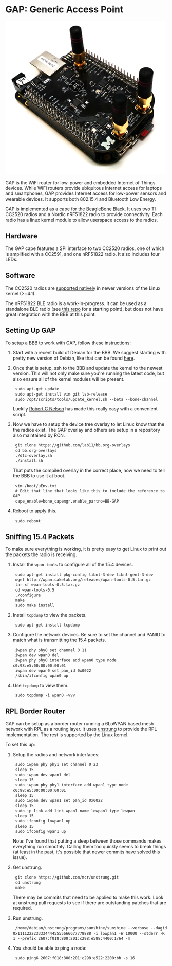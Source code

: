 GAP: Generic Access Point
=========================
<div align="center">
<img src="gap_rev3.png" width="500">
</div>

GAP is the WiFi router for low-power and embedded Internet of Things devices.
While WiFi routers provide ubiquitous Internet access for laptops and
smartphones, GAP provides Internet access for low-power sensors and wearable
devices. It supports both 802.15.4 and Bluetooth Low Energy.

GAP is implemented as a cape for the
[BeagleBone Black](http://beagleboard.org/black). It uses two TI CC2520 radios
and a Nordic nRF51822 radio to provide connectivity. Each radio has a linux
kernel module to allow userspace access to the radios.

Hardware
--------

The GAP cape features a SPI interface to two CC2520
radios, one of which is amplified with a CC2591, and one nRF51822 radio.
It also includes four LEDs.


Software
--------

The CC2520 radios are
[supported natively](https://github.com/torvalds/linux/blob/master/drivers/net/ieee802154/cc2520.c)
in newer versions of the Linux kernel (>=4.1).

The nRF51822 BLE radio is a work-in-progress. It can be used as a standalone
BLE radio (see [this repo](https://github.com/lab11/nrf5x-base) for a starting
point), but does not have great integration with the BBB at this point.



Setting Up GAP
--------------

To setup a BBB to work with GAP, follow these instructions:

1. Start with a recent build of Debian for the BBB. We suggest starting
with pretty new version of Debian, like that can be found
[here](http://elinux.org/Beagleboard:BeagleBoneBlack_Debian#Jessie_Snapshot_console).

2. Once that is setup, ssh to the BBB and update the kernel to the newest
version. This will not only make sure you're running the latest code,
but also ensure all of the kernel modules will be present.

        sudo apt-get update
        sudo apt-get install vim git lsb-release
        sudo /opt/scripts/tools/update_kernel.sh --beta --bone-channel

    Luckily [Robert C Nelson](https://github.com/RobertCNelson/)
    has made this really easy with a convenient script.

3. Now we have to setup the device tree overlay to let Linux know that
the the radios exist. The GAP overlay and others are setup in a repository also
maintained by RCN.

        git clone https://github.com/lab11/bb.org-overlays
        cd bb.org-overlays
        ./dtc-overlay.sh
        ./install.sh

    That puts the compiled overlay in the correct place, now we need to tell
    the BBB to use it at boot.

        vim /boot/uEnv.txt
        # Edit that line that looks like this to include the reference to GAP
        cape_enable=bone_capemgr.enable_partno=BB-GAP

4. Reboot to apply this.

        sudo reboot



Sniffing 15.4 Packets
---------------------

To make sure everything is working, it is pretty easy to get Linux to
print out the packets the radio is receiving.

1. Install the `wpan-tools` to configure all of the 15.4 devices.

        sudo apt-get install pkg-config libnl-3-dev libnl-genl-3-dev
        wget http://wpan.cakelab.org/releases/wpan-tools-0.5.tar.gz
        tar xf wpan-tools-0.5.tar.gz
        cd wpan-tools-0.5
        ./configure
        make
        sudo make install

1. Install `tcpdump` to view the packets.

        sudo apt-get install tcpdump

2. Configure the network devices. Be sure to set the channel and PANID
to match what is transmitting the 15.4 packets.

        iwpan phy phy0 set channel 0 11
        iwpan dev wpan0 del
        iwpan phy phy0 interface add wpan0 type node c0:98:e5:00:00:00:00:01
        iwpan dev wpan0 set pan_id 0x0022
        /sbin/ifconfig wpan0 up

3. Use `tcpdump` to view them.

        sudo tcpdump -i wpan0 -vvv


RPL Border Router
----------------

GAP can be setup as a border router running a 6LoWPAN based mesh network
with RPL as a routing layer. It uses [unstrung](https://github.com/mcr/unstrung)
to provide the RPL implementation. The rest is supported by the Linux kernel.

To set this up:

1. Setup the radios and network interfaces:

        sudo iwpan phy phy1 set channel 0 23
        sleep 15
        sudo iwpan dev wpan1 del
        sleep 15
        sudo iwpan phy phy1 interface add wpan1 type node c0:98:e5:00:00:00:00:01
        sleep 15
        sudo iwpan dev wpan1 set pan_id 0x0022
        sleep 15
        sudo ip link add link wpan1 name lowpan1 type lowpan
        sleep 15
        sudo ifconfig lowpan1 up
        sleep 15
        sudo ifconfig wpan1 up

   Note: I've found that putting a sleep between those commands makes everything run smoothly.
   Calling them too quickly seems to break things (at least in the past, it's possible
   that newer commits have solved this issue).

2. Get unstrung.

        git clone https://github.com/mcr/unstrung.git
        cd unstrung
        make

    There may be commits that need to be applied to make this
    work. Look at unstrung pull requests to see if there are
    outstanding patches that are required.

3. Run unstrung.

        /home/debian/unstrung/programs/sunshine/sunshine --verbose --dagid 0x11112222333344445555666677778888 -i lowpan1 -W 10000 --stderr -R 1 --prefix 2607:f018:800:201:c298:e588:4400:1/64 -m

4. You should be able to ping a node:

        sudo ping6 2607:f018:800:201:c298:e522:2200:bb -s 16


<!--

### Setup EEPROM

Now we are getting close. We have told Linux about the kernel modules
and added the device tree overlay to a place where Linux can find it.
The last step is to get Linux to load the overlay which will then cause
it to load the kernel modules. This is where the EEPROM comes in.

When the BeagleBone Black boots it checks for EEPROMs present on any capes
and uses the configuration data in the EEPROM to load the correct device
tree overlay.

There exists a utility to create the hexdump (data.eeprom) to flash to the
EEPROM in `/software/utility`. After creating the hexdump, apply a jumper
to the write header near the EEPROM chip and use this command to flash the
EEPROM:

Choose 12 characters to serve as the serial number, in
the form `WWYY&&&&nnnn`. From the SRM:

    WW = 2 digit week of the year of production.
    YY = 2 digit year of production.
    &&&& = Assembly code, up to you to decide.
    nnnn = incrementing board number for week of production.

After creating `data.eeprom` with the eepromflasher utilty, write it to the
cape EEPROM as root.

    # On the BBB
    sudo su
    cat data.eeprom > /sys/bus/i2c/devices/1-0057/eeprom

Where `1-0057` is the default address for the GAP cape. This can be changed
by using the solder jumper pads near the EEPROM on the upper left corner of the
board.

Unfortunately, the BBB debian distribution fails to load custom firmware from
the EEPROM on boot, and requires an capemanager configuration file to be
edited.

    sudo vim /etc/default/capemgr

    # Add this line:
    CAPE=BB-BONE-GAP


CC2520 Border Router
--------------------

One way to use the CC2520s on GAP is with the TinyOS code in a related
repo: [RaspberryPi-CC2520](https://github.com/lab11/raspberrypi-cc2520).
The `BorderRouter` application can be compiled with `make gap`.
-->

<!--


### EEPROM

The capes feature EEPROM that will allow for the BeagleBone capemgr to auto load the driver
and configure pins on boot, in accordance with the Beaglebone Black SRM. There
exists a utility to create the hexdump (data.eeprom) to flash to the EEPROM in
beaglebone-cc2520/software/utility. After creating the hexdump, apply a jumper
to the write header and use this command to flash the EEPROM:

```bash
cat data.eeprom > /sys/bus/i2c/devices/1-0057/eeprom
```

Where 1-0057 is the default address for the Zigbeag cape. This can be changed by
using the solder jumper pads on the upper left corner of the board.


Software
--------

### Install

This guide assumes the default Angstrom distro running under root.<br/>
Clone the repo to wherever you feel fit:

```bash
git clone https://github.com/lab11/beaglebone-cc2520.git
```

Note: you may have to follow the directions [here](http://derekmolloy.ie/fixing-git-and-curl-certificates-problem-on-beaglebone-blac/) to get git working correctly.

An install script is located in /software. <br/>
The script will copy the Device Tree Overlay (DTO) to /lib/firmware, and the driver to /lib/modules/KERNEL_VERSION, where KERNEL_VERSION is your current running kernel version number. <br/>
Navigate to software/ and run the install script:

```bash
cd beaglebone-cc2520/software/
./install
```

If using the Zigbeag cape with configured EEPROM, just plug it in and reboot the beaglebone and your board will be fully functional.

If EEPROM is not configured, to load the Device Tree Overlay manually:

```bash
echo BB-BONE-CC2520 > /sys/devices/bone_capemgr.9/slots
```
This command should complete with no output.
To check that the DTO has loaded, run:

```bash
cat /sys/devices/bone_capemgr.9/slots
```
Note: bone_capemgr.9 may actually be bone_capemgr.8 for different beaglebones. <br/>
You should check to see that there is now an override board in a slot after the virtual HDMI cape. <br/>
Here is my output:

```
 0: 54:PF---
 1: 55:PF---
 2: 56:PF---
 3: 57:PF---
 4: ff:P-O-L Bone-LT-eMMC-2G,00A0,Texas Instrument,BB-BONE-EMMC-2G
 5: ff:P-O-L Bone-Black-HDMI,00A0,Texas Instrument,BB-BONELT-HDMI
 7: ff:P-O-L Override Board Name,00A0,Override Manuf,BB-BONE-CC2520
```

Now that the DTO is loaded, the pins are now muxed correctly for the cc2520 board. We can now load the driver with:

```bash
modprobe cc2520
```

This command should complete with no output. <br/>
You can check that the driver loaded successfully with:

```bash
lsmod
```


#### Testing
You should now have a functioning Zigbeag cape. There are test programs located in software/driver/tests. Try running the write and read program on two beaglebones, and you should be able to see them talking to each other.

#### Install Issues
If you run into issues with any of the above commands, check dmesg for any output from the kernel. <br/>
Run this to check for issues with loading the DTO:

```bash
dmesg | grep bone_capemgr
```

Run this to check for issues with loading the driver:

```bash
dmesg | grep cc2520
```

### Kernel Module

In order to support the CC2520, you need the kernel module located in software/driver. The install script will automatically copy this into /lib/modules/KERNEL_VERSION. <br/>
This driver has been adapted from the [Linux CC2520 Driver](https:/github.com/ab500/linux-cc2520-driver). <br/>
If you would like to compile the driver from source, there is some setup involved.
I've found it easiest to use a symlink and compile from the current kernel on the Beaglebone.

```bash
opkg update
opkg upgrade
```
It would be a good idea to reboot at this point

```bash
opkg install kernel-headers
opkg install kernel-dev
cd /usr/src/kernel
make scripts
ln -s /usr/src/kernel /lib/modules/$(uname -r)/build
```

You can then navigate to beaglebone-cc2520/software/driver and run make to compile the driver. Make sure you re-run the install script, which will copy cc2520.ko to /lib/modules/KERNEL_VERSION and run depmod -a to register the driver with your system. -->
